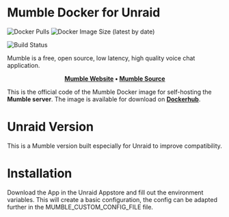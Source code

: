 # Mumble Docker for Unraid
![Docker Pulls](https://img.shields.io/docker/pulls/richy1989/mumble-server?style=flat-square)
![Docker Image Size (latest by date)](https://img.shields.io/docker/image-size/richy1989/mumble-server?style=flat-square)

![Build Status](https://github.com/Richy1989/mumble-docker/actions/workflows/ci.yml/badge.svg)

Mumble is a free, open source, low latency, high quality voice chat application.

<p align="center"><b><a href="https://mumble.info">Mumble Website</a> • <a href="https://github.com/mumble-voip/mumble">Mumble Source</a></b></p>

This is the official code of the Mumble Docker image for self-hosting the **Mumble server**. The image is available for download on
**[Dockerhub](https://hub.docker.com/r/mumblevoip/mumble-server)**.

# Unraid Version
This is a Mumble version built especially for Unraid to improve compatibility. 

# Installation
Download the App in the Unraid Appstore and fill out the environment variables. 
This will create a basic configuration, the config can be adapted further in the MUMBLE_CUSTOM_CONFIG_FILE file. 